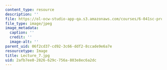 ```yaml
---
content_type: resource
description: ''
file: https://ol-ocw-studio-app-qa.s3.amazonaws.com/courses/6-041sc-probabilistic-systems-analysis-and-applied-probability-fall-2013/2afb7ee02826629c756a803e8ec6a2dc_Lecture_7.jpg
file_type: image/jpeg
image_metadata:
  caption: ''
  credit: ''
  image-alt: ''
parent_uid: 06f2cd37-cd92-3c66-ddf2-8ccade9e6a7e
resourcetype: Image
title: Lecture_7.jpg
uid: 2afb7ee0-2826-629c-756a-803e8ec6a2dc
---
```


